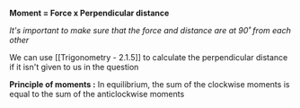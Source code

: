 **Moment = Force x Perpendicular distance**

*It's important to make sure that the force and distance are at 90˚ from each other*

We can use [[Trigonometry - 2.1.5]] to calculate the perpendicular distance if it isn't given to us in the question

**Principle of moments :** In equilibrium, the sum of the clockwise moments is equal to the sum of the anticlockwise moments 